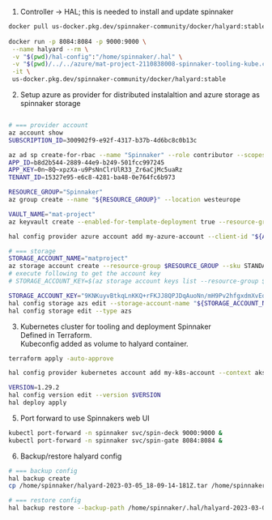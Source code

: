1. Controller -> HAL; this is needed to install and update spinnaker 

~~~~bash
docker pull us-docker.pkg.dev/spinnaker-community/docker/halyard:stable
 
docker run -p 8084:8084 -p 9000:9000 \
 --name halyard --rm \
 -v "$(pwd)/hal-config":"/home/spinnaker/.hal" \
 -v "$(pwd)/../../azure/mat-project-2110838008-spinnaker-tooling-kube.conf":"/home/spinnaker/.kube/config" \
 -it \
 us-docker.pkg.dev/spinnaker-community/docker/halyard:stable
~~~~

2. Setup azure as provider for distributed instalaltion and azure storage as spinnaker storage

~~~~bash

# === provider account
az account show
SUBSCRIPTION_ID=300902f9-e92f-4317-b37b-4d6bc8c0b13c

az ad sp create-for-rbac --name "Spinnaker" --role contributor --scopes /subscriptions/${SUBSCRIPTION_ID}
APP_ID=b8d2b544-2889-44e9-b249-501fcc997245
APP_KEY=0n~8Q~xpzXa-u9PsNnClrUlR33_Zr6aCjMc5uaRz
TENANT_ID=15327e95-e6c8-4281-ba48-0e764fc6b973

RESOURCE_GROUP="Spinnaker"
az group create --name "${RESOURCE_GROUP}" --location westeurope

VAULT_NAME="mat-project"
az keyvault create --enabled-for-template-deployment true --resource-group "${RESOURCE_GROUP}" --name "${VAULT_NAME}"

hal config provider azure account add my-azure-account --client-id "${APP_ID}" --tenant-id "${TENANT_ID}" --subscription-id "${SUBSCRIPTION_ID}" --default-key-vault "${VAULT_NAME}" --default-resource-group "${RESOURCE_GROUP}" --packer-resource-group "${RESOURCE_GROUP}" --app-key "${APP_KEY}"

# === storage
STORAGE_ACCOUNT_NAME="matproject"
az storage account create --resource-group $RESOURCE_GROUP --sku STANDARD_LRS --name $STORAGE_ACCOUNT_NAME
# execute following to get the account key
# STORAGE_ACCOUNT_KEY=$(az storage account keys list --resource-group $RESOURCE_GROUP --account-name $STORAGE_ACCOUNT_NAME --query "[0].value" | tr -d '"')

STORAGE_ACCOUNT_KEY="9KNKuyvBtkqLnKKQ+rFKJJ8QPJDqAuoNn/mH9Pv2hfgxdmXvEqETPXZALVw0O1IfHqqk9ZjsPkOR+AStG5/MUA=="
hal config storage azs edit --storage-account-name "${STORAGE_ACCOUNT_NAME}" --storage-account-key "${STORAGE_ACCOUNT_KEY}"
hal config storage edit --type azs

~~~~

3. Kubernetes cluster for tooling and deployment Spinnaker  
Defined in Terraform.  
Kubeconfig added as volume to halyard container.  
~~~~bash
terraform apply -auto-approve

hal config provider kubernetes account add my-k8s-account --context aks-spinnaker-tooling

VERSION=1.29.2
hal config version edit --version $VERSION
hal deploy apply

~~~~

5. Port forward to use Spinnakers web UI
~~~~bash
kubectl port-forward -n spinnaker svc/spin-deck 9000:9000 &
kubectl port-forward -n spinnaker svc/spin-gate 8084:8084 &
~~~~

6. Backup/restore halyard config
~~~~bash
# === backup config
hal backup create
cp /home/spinnaker/halyard-2023-03-05_18-09-14-181Z.tar /home/spinnaker/.hal/

# === restore config
hal backup restore --backup-path /home/spinnaker/.hal/halyard-2023-03-05_18-09-14-181Z.tar

~~~~